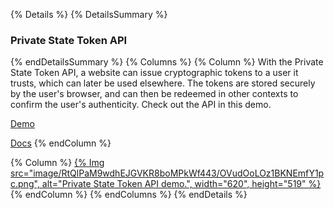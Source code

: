 {% Details %}
{% DetailsSummary %}
### Private State Token API
{% endDetailsSummary %}
{% Columns %}
{% Column %}
With the Private State Token API, a website can issue cryptographic tokens to a user it trusts, which can later be used elsewhere. The tokens are stored securely by the user's browser, and can then be redeemed in other contexts to confirm the user's authenticity. Check out the API in this demo.

[Demo](https://private-state-token-demo.glitch.me/)

[Docs](/docs/privacy-sandbox/trust-tokens/)
{% endColumn %}

{% Column %}
<a href="https://private-state-token-demo.glitch.me/">{% Img src="image/RtQlPaM9wdhEJGVKR8boMPkWf443/OVudOoLOz1BKNEmfY1pc.png", alt="Private State Token API demo.", width="620", height="519" %}</a>
{% endColumn %}
{% endColumns %}
{% endDetails %}
